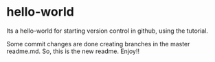 # hello-world
Its a hello-world for starting version control in github, using the tutorial.

Some commit changes are done creating branches in the master readme.md. So, this is the new readme. Enjoy!!
